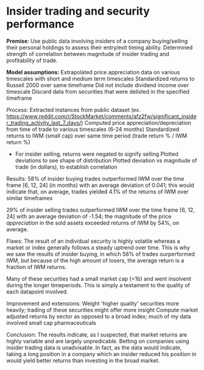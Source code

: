 # Insider trading and security performance

**Premise**:
Use public data involving insiders of a company buying/selling their personal holdings to assess their entry/exit timing ability. Determined strength of correlation between magnitude of insider trading and profitability of trade.

**Model assumptions:**
Extrapolated price appreciation data on various timescales with short and medium term timescales
Standardized returns to Russell 2000 over same timeframe
Did not include dividend income over timescale
Discard data from securities that were delisted in the specified timeframe

*Process:*
Extracted instances from public dataset (ex. https://www.reddit.com/r/StockMarket/comments/afz2fw/significant_insider_trading_activity_last_7_days/)
Computed price appreciation/depreciation from time of trade to various timescales (6-24 months)
Standardized returns to IWM (small cap) over same time period (trade return % / IWM return %) 
- For insider selling, returns were negated to signify selling
Plotted deviations to see shape of distribution
Plotted deviation vs magnitude of trade (in dollars), to establish correlation

Results:
58% of insider buying trades outperformed IWM over the time frame [6, 12, 24] (in months) with an average deviation of 0.041; this would indicate that, on average, trades yielded 4.1% of the returns of IWM over similar timeframes

29% of insider selling trades outperformed IWM over the time frame [6, 12, 24] with an average deviation of -1.54; the magnitude of the price _appreciation_ in the sold assets exceeded returns of IWM by 54%, on average. 

Flaws:
The result of an individual security is highly volatile whereas a market or index generally follows a steady uptrend over time. This is why we saw the results of insider buying, in which 58% of trades ourperformed IWM, but because of the high amount of losers, the average return is a fraction of IWM returns.

Many of these securities had a small market cap (<1b) and went insolvent during the longer timeperiods. This is simply a testament to the quality of each datapoint involved.

Improvement and extensions:
Weight 'higher quality' securities more heavily; trading of these securities might offer more insight
Compute market adjusted returns by sector as opposed to a broad index; much of my data involved small cap pharmaceuticals

Conclusion:
The results indicate, as I suspected, that market returns are highly variable and are largely unpredicable. Betting on companies using insider trading data is unadvisable. In fact, as the data would indicate, taking a long position in a company which an insider reduced his position in would yield better returns than investing in the broad market. 
